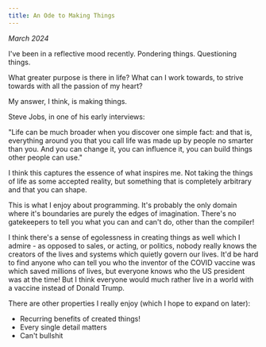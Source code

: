 ```yaml
---
title: An Ode to Making Things
---
```


_March 2024_

I've been in a reflective mood recently. Pondering things. Questioning things.

What greater purpose is there in life? What can I work towards, to strive towards with all the passion of my heart?

My answer, I think, is making things.

Steve Jobs, in one of his early interviews:

"Life can be much broader when you discover one simple fact: and that is, everything around you that you call life was made up by people no smarter than you. And you can change it, you can influence it, you can build things other people can use."

I think this captures the essence of what inspires me. Not taking the things of life as some accepted reality, but something that is completely arbitrary and that you can shape.

This is what I enjoy about programming. It's probably the only domain where it's boundaries are purely the edges of imagination. There's no gatekeepers to tell you what you can and can't do, other than the compiler!

I think there's a sense of egolessness in creating things as well which I admire - as opposed to sales, or acting, or politics, nobody really knows the creators of the lives and systems which quietly govern our lives. It'd be hard to find anyone who can tell you who the inventor of the COVID vaccine was which saved millions of lives, but everyone knows who the US president was at the time! But I think everyone would much rather live in a world with a vaccine instead of Donald Trump.

There are other properties I really enjoy (which I hope to expand on later):

- Recurring benefits of created things!
- Every single detail matters
- Can't bullshit
